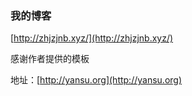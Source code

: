 ### 我的博客

[http://zhjzjnb.xyz/](http://zhjzjnb.xyz/)

感谢作者提供的模板

地址：[http://yansu.org](http://yansu.org)
